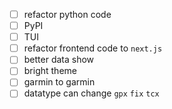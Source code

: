 - [ ] refactor python code
- [ ] PyPI
- [ ] TUI
- [ ] refactor frontend code to `next.js`
- [ ] better data show
- [ ] bright theme
- [ ] garmin to garmin
- [ ] datatype can change `gpx` `fix` `tcx`
